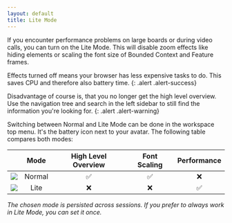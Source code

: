```yaml
---
layout: default
title: Lite Mode
---
```

If you encounter performance problems on large boards or during video calls, you can turn on the Lite Mode. This will disable zoom effects like hiding elements or scaling the font size of Bounded Context and Feature frames.

Effects turned off means your browser has less expensive tasks to do. This saves CPU and therefore also battery time.
{: .alert .alert-success}

Disadvantage of course is, that you no longer get the high level overview. Use the navigation tree and search in the left sidebar to still find the information you're looking for.
{: .alert .alert-warning}

Switching between Normal and Lite Mode can be done in the workspace top menu. It's the battery icon next to your avatar. The following table compares both modes:

|   |  Mode  | High Level Overview | Font Scaling | Performance |
|---|:------:|:-------------------:|:------------:|:-------------:|
| <img src="{{site.baseurl}}/assets/images/normal_mode.png" />  | Normal |          ✅          |       ✅      |      ❌      |
| <img src="{{site.baseurl}}/assets/images/lite_mode.png" />  |  Lite  |          ❌          |       ❌      |      ✅      |

_The chosen mode is persisted across sessions. If you prefer to always work in Lite Mode, you can set it once._
